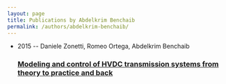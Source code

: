 ```yaml
---
layout: page
title: Publications by Abdelkrim Benchaib
permalink: /authors/abdelkrim-benchaib/
---
```


<ul class="post-list">
<li><span class='post-meta'>2015 -- Daniele Zonetti, Romeo Ortega, Abdelkrim Benchaib</span><h3><a class='post-link' href='../../modeling-and-control-of-hvdc-transmission-systems-from-theory-to-practice-and-back'>Modeling and control of HVDC transmission systems from theory to practice and back</a></h3></li>

</ul>
